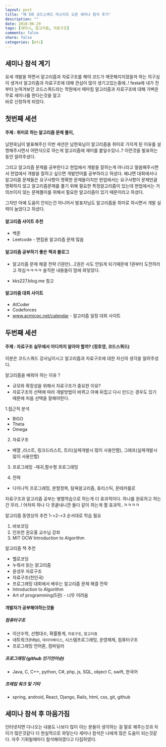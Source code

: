 ```yaml
---
layout: post
title: "제 5회 코드스쿼드 마스터즈 오픈 세미나 참석 후기"
description: ""
date: 2018-06-29
tags: [세미나, 알고리즘, 자료구조]
comments: false
share: false
categories: [etc]
---
```




## 세미나 참석 계기
 요새 개발을 하면서 알고리즘과 자료구조를 해야 코드가 깨끗해지지않을까 하는
 의구심이 생겨서 알고리즘과 자료구조에 대해 관심이 많이 생기고있는중에..!
 festa에 내가 전부터 눈여겨보던 코드스쿼드라는 학원에서 
 때마침 알고리즘과 자료구조에 대해 가벼운 무료 세미나를 한다는것을 알고  
 바로 신청하게 되었다.




## 첫번째 세션

#### 주제 : 취미로 하는 알고리즘 문제 풀이, 
 남현욱님이 발표해주신 이번 세션은 남현욱님이 알고리즘을 취미로 가지게 된 이유를 설명해주시면서 어떤식으로 하는게 알고리즘에 재미를 붙일수있나..?
 이런것을 발표하는동안 알려주셨다.

 그리고 알고리즘 문제를 공부한다고 현업에서 개발을 잘하는게 아니라고 말씀해주시면서 현업에서 개발을 잘하고 싶으면 개발언어를 공부하라고 하셨다.
 왜냐면 대회에서나 알고리즘 문제들은 요구사항이 명확한 문제들이지만 현업에서는 요구사항이 문제만큼 명확하지 않고 알고리즘문제를 풀기 위해 필요한 특정알고리즘이 있는데 현업에서는 거의쓰이지 않는 문제풀이를 위해서 필요한 알고리즘이 있기 때문이라고 하셨다.

 그치만 아예 도움이 안되는건 아니어서 발표자님도 알고리즘을 취미로 하시면서 
 개발 실력이 늘었다고 하셨다.


#### 알고리즘 사이트 추천
 
 * 백준
 * Leetcode - 면접용 알고리즘 문제 많음

#### 알고리즘 공부하기 좋은 책과 블로그

 * 알고리즘 문제 해결 전략 (1권만)...2권은 사도 안읽게 되기때문에 1권부터 도전하라고 하심ㅋㅋㅋㅋ 솔직한 내용들이 맘에 와닿았다.
 
 * kks227.blog.me 참고
 
#### 알고리즘 대회 사이트
 
 * AtCoder
 * Codeforces
 * www.acmicpc.net/calendar - 알고리즘 일정 대회 사이트
 

## 두번째 세션

#### 주제 : 자료구조 실무에서 어디까지 알아야 할까? (정호영, 코드스쿼드)


이분은 코드스쿼드 강사님이시고 알고리즘과 자료구조에 대한 자신의 생각을 알려주셨다.

알고리즘을 배워야 하는 이유 ?
 - 규모와 확장성을 위해서
자료구조가 중요한 이유?
 - 자료구조의 선택에 따라 개발방법이 바뀌고 아예 뒤집고 다시 만드는 경우도 있기 때문에 처음 선택을 잘해야한다.

 1.접근적 분석
  - BIGO
  - Theta
  - Omega
  
 2. 자료구조
  - 배열 ,리스트, 링크드리스트, 트리(실제개발시 많이 사용안함), 그래프(실제개발시 많이 사용안함)
 3. 프로그래밍
  -재귀,함수형 프로그래밍
  
 4. 전략
  - 다이나믹 프로그래밍, 분할정복, 탐욕알고리즘, 휴리스틱, 몬테카를로

자료구조과 알고리즘 공부는 병렬학습으로 하는게 더 효과적이다.
하나를 완료하고 하는건 무리..! 어차피 하나 다 못끝내니깐 둘다 같이 하는게 젤 효과적..ㅋㅋㅋㅋ

알고리즘 동영상의 추천
1->2->3 순서대로 학습 필요 
1. 바보코딩
2. 인프런 권오홍 교수님 강좌
3. MIT OCW Introduction to Algorithm

알고리즘 책 추천

* 헬로코딩
* 누워서 읽는 앍고리즘
* 윤성우 자료구조
* 자료구조(천인국)
* 프로그래밍 대회에서 배우는 알고리즘 문제 해결 전략
* Introduction to Algorithm
* Art of programming(5권) - 너무 어려움 


#### 개발자가 공부해야하는것들

##### 컴퓨터구조 
 * 이산수학, 선형대수, 확률통계, `자료구조`, `알고리즘`
 * 네트워크(http), `데이터베이스`, 시스템프로그래밍, 운영체제, 컴퓨터구조
 * 프로그래밍 언어론, 컴파일러

##### 프로그래밍 (github 인기언어순)
 * Java, C, C++, python, C#, php, js, SQL, object C, swift, 한국어
 
##### 프레임 워크 및 기타
* spring, android, React, Django, Rails, html, css, git, github 


## 세미나 참석 후 마음가짐
 인터넷치면 다나오는 내용도 나보다 많이 아는 분들이 생각하는 걸 말로 해주는것과 차이가 많은것같다 더 현실적으로 와닿는다 
 세미나 참석은 나에게 많은 도움이 되는것같다. 
 자주 기회될때마다 참석해야겠다고 다짐하였다.



